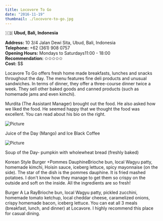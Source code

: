 ```yaml
---
title: Locovore To Go
date: "2016-11-19"
thumbnail: ./locovore-to-go.jpg
---
```

🇮🇩 **Ubud, Bali, Indonesia**

**Address:** 10 3/4 Jalan Dewi Sita, Ubud, Bali, Indonesia  
**Telephone:** +62 (361) 908 0757​  
**Opening Hours:** Mondays to Saturdays11:00 - 18:00​   
**Recommendation:** ✩✩✩✩✩​   
**Cost:** $$   

Locavore To Go offers fresh home made breakfasts, lunches and snacks throughout the day. The menu features fine deli products and unusual sandwiches. In terms of dinner, they offer a three-course dinner twice a week. They sell other baked goods and canned products (such as homemade jams and even kimchi).

​Murdita (The Assistant Manager) brought out the food. He also asked how we liked the food. He seemed happy that we thought the food was excellent. You can read about his bio on the right.  

![Picture](https://hola-yolo.weebly.com/uploads/4/8/2/0/48209285/img-2245.jpg)

Juice of the Day (Mango) and Ice Black Coffee

![Picture](https://hola-yolo.weebly.com/uploads/4/8/2/0/48209285/img-2247_1.jpg)

Soup of the Day- pumpkin with wholewheat bread (freshly baked)

Korean Style Burger +​Pommes DauphineBrioche bun, local Wagyu patty, homemade kimchi, Hoisin sauce, iceberg lettuce, spicy mayonnaise (on the side). The star of the dish is the pommes dauphine. It is fried mashed potatoes. I don't know how they manage to get them so crispy on the outside and soft on the inside. All the ingredients are so fresh! 

Burger A La Ray​Brioche bun, local Wagyu patty, pickled zucchini, homemade tomato ketchup, local cheddar cheese, caramelized onions, crispy homemade bacon, iceberg lettuce. You can eat all 3 meals (breakfast, lunch, and dinner) at Locavore. I highly recommend this place for casual dining. 